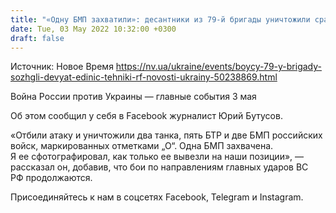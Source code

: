 ```yaml
---
title: "«Одну БМП захватили»: десантники из 79-й бригады уничтожили сразу девять единиц техники РФ — Бутусов"
date: Tue, 03 May 2022 10:32:00 +0300
draft: false
---
```

Источник: Новое Время https://nv.ua/ukraine/events/boycy-79-y-brigady-sozhgli-devyat-edinic-tehniki-rf-novosti-ukrainy-50238869.html


Война России против Украины — главные события 3 мая

Об этом сообщил у себя в Facebook журналист Юрий Бутусов.

«Отбили атаку и уничтожили два танка, пять БТР и две БМП российских войск, маркированных отметками „О“. Одна БМП захвачена. Я ее сфотографировал, как только ее вывезли на наши позиции», — рассказал он, добавив, что бои по направлениям главных ударов ВС РФ продолжаются.

Присоединяйтесь к нам в соцсетях Facebook, Telegram и Instagram.

